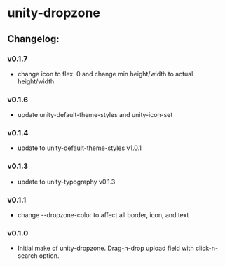 # unity-dropzone

## Changelog:

### v0.1.7
- change icon to flex: 0 and change min height/width to actual height/width

### v0.1.6
- update unity-default-theme-styles and unity-icon-set

### v0.1.4
- update to unity-default-theme-styles v1.0.1

### v0.1.3
- update to unity-typography v0.1.3

### v0.1.1
- change --dropzone-color to affect all border, icon, and text

### v0.1.0
- Initial make of unity-dropzone. Drag-n-drop upload field with click-n-search option.
